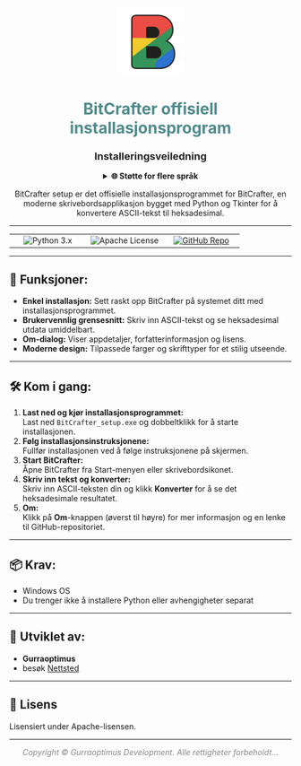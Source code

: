 <div align="center">

<img src="https://raw.githubusercontent.com/gurraoptimus/BitCrafter/gh-page/assets/BitCrafter%20(2).png" alt="BitCrafter Logo" width="120" />

# <span style="color:#4F8A8B;">BitCrafter offisiell installasjonsprogram</span>
### <span style="font-size:1.1em; color:#222;">Installeringsveiledning</span>
<details>
<summary><b>🌐 Støtte for flere språk</b></summary>

BitCrafter README er tilgjengelig på flere språk:

- [Engelsk](../README.md)
- [Svensk](README.sv.md)
- [한국어](README.ko.md)
- [Norsk](README.no.md) (nåværende)

For å bidra med en oversettelse, opprett en ny <code>README.[lang].md</code>-fil (bytt ut <code>[lang]</code> med språkkoden, f.eks. <code>README.fr.md</code> for fransk) og send inn en pull request.
</details>

BitCrafter setup er det offisielle installasjonsprogrammet for BitCrafter, en moderne skrivebordsapplikasjon bygget med Python og Tkinter for å konvertere ASCII-tekst til heksadesimal.

</div>

---

<div align="center">

<table>
    <tr>
        <td align="center" width="33%">
            <img src="https://img.shields.io/badge/Python-3.x-blue?logo=python" alt="Python 3.x" />
        </td>
        <td align="center" width="33%">
            <img src="https://img.shields.io/badge/License-Apache-green.svg" alt="Apache License" />
        </td>
        <td align="center" width="33%">
            <a href="https://github.com/gurraoptimus/BitCrafter/tree/gh-page">
                <img src="https://img.shields.io/badge/GitHub-Repository-black?logo=github" alt="GitHub Repo" />
            </a>
        </td>
    </tr>
</table>

</div>

---

## 🚀 Funksjoner:

- **Enkel installasjon:** Sett raskt opp BitCrafter på systemet ditt med installasjonsprogrammet.
- **Brukervennlig grensesnitt:** Skriv inn ASCII-tekst og se heksadesimal utdata umiddelbart.
- **Om-dialog:** Viser appdetaljer, forfatterinformasjon og lisens.
- **Moderne design:** Tilpassede farger og skrifttyper for et stilig utseende.

---

## 🛠️ Kom i gang:

<ol>
    <li>
        <b>Last ned og kjør installasjonsprogrammet:</b><br>
        Last ned <code>BitCrafter_setup.exe</code> og dobbeltklikk for å starte installasjonen.
    </li>
    <li>
        <b>Følg installasjonsinstruksjonene:</b><br>
        Fullfør installasjonen ved å følge instruksjonene på skjermen.
    </li>
    <li>
        <b>Start BitCrafter:</b><br>
        Åpne BitCrafter fra Start-menyen eller skrivebordsikonet.
    </li>
    <li>
        <b>Skriv inn tekst og konverter:</b><br>
        Skriv inn ASCII-teksten din og klikk <b>Konverter</b> for å se det heksadesimale resultatet.
    </li>
    <li>
        <b>Om:</b><br>
        Klikk på <b>Om</b>-knappen (øverst til høyre) for mer informasjon og en lenke til GitHub-repositoriet.
    </li>
</ol>

---

## 📦 Krav:

- Windows OS  
- Du trenger ikke å installere Python eller avhengigheter separat

---

## 👤 Utviklet av:

- **Gurraoptimus**  
- besøk [Nettsted](https://gurraoptimus.github.io/BitCrafter)

---

## 📄 Lisens

Lisensiert under Apache-lisensen.

---

<div align="center" style="color:#888;">
    <em>Copyright &copy; Gurraoptimus Development. Alle rettigheter forbeholdt&mldr;</em>
</div>